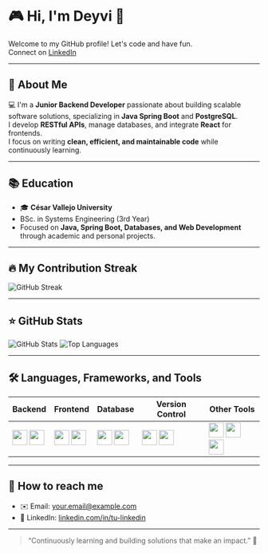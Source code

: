 # 🎮 Hi, I'm Deyvi 👋
Welcome to my GitHub profile! Let's code and have fun.  
Connect on [LinkedIn](https://www.linkedin.com/in/tu-linkedin/)

---

## 📖 About Me
💻 I'm a **Junior Backend Developer** passionate about building scalable software solutions, specializing in **Java Spring Boot** and **PostgreSQL**.  
I develop **RESTful APIs**, manage databases, and integrate **React** for frontends.  
I focus on writing **clean, efficient, and maintainable code** while continuously learning.

---

## 📚 Education
- 🎓 **César Vallejo University**  
- BSc. in Systems Engineering (3rd Year)  
- Focused on **Java, Spring Boot, Databases, and Web Development** through academic and personal projects.

---

## 🔥 My Contribution Streak
![GitHub Streak](https://github-readme-streak-stats.herokuapp.com/?user=iamdeyvidev&theme=dark)

---

## ⭐ GitHub Stats
![GitHub Stats](https://github-readme-stats.vercel.app/api?username=iamdeyvidev&show_icons=true&theme=dark&hide_rank=false&count_private=true)
![Top Languages](https://github-readme-stats.vercel.app/api/top-langs/?username=iamdeyvidev&layout=compact&theme=dark)

---

## 🛠️ Languages, Frameworks, and Tools

| Backend | Frontend | Database | Version Control | Other Tools |
|---------|----------|----------|----------------|-------------|
| <img src="https://img.shields.io/badge/Java-ED8B00?style=for-the-badge&logo=java&logoColor=white" height="30"> <img src="https://img.shields.io/badge/Spring-6DB33F?style=for-the-badge&logo=spring&logoColor=white" height="30"> | <img src="https://img.shields.io/badge/JavaScript-F7DF1E?style=for-the-badge&logo=javascript&logoColor=black" height="30"> <img src="https://img.shields.io/badge/React-61DAFB?style=for-the-badge&logo=react&logoColor=black" height="30"> | <img src="https://img.shields.io/badge/PostgreSQL-316192?style=for-the-badge&logo=postgresql&logoColor=white" height="30"> <img src="https://img.shields.io/badge/MySQL-4479A1?style=for-the-badge&logo=mysql&logoColor=white" height="30"> | <img src="https://img.shields.io/badge/Git-F05032?style=for-the-badge&logo=git&logoColor=white" height="30"> <img src="https://img.shields.io/badge/GitHub-181717?style=for-the-badge&logo=github&logoColor=white" height="30"> | <img src="https://img.shields.io/badge/IntelliJ-000000?style=for-the-badge&logo=intellij-idea&logoColor=white" height="30"> <img src="https://img.shields.io/badge/VS%20Code-007ACC?style=for-the-badge&logo=visual-studio-code&logoColor=white" height="30"> <img src="https://img.shields.io/badge/Postman-FF6C37?style=for-the-badge&logo=postman&logoColor=white" height="30"> |

---

## 🎯 How to reach me
- ✉️ Email: your.email@example.com  
- 🔗 LinkedIn: [linkedin.com/in/tu-linkedin](https://www.linkedin.com/in/tu-linkedin/)  

---

> “Continuously learning and building solutions that make an impact.” 🚀
